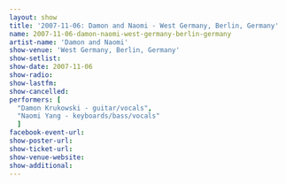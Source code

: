 ```yaml
---
layout: show
title: '2007-11-06: Damon and Naomi - West Germany, Berlin, Germany'
name: 2007-11-06-damon-naomi-west-germany-berlin-germany
artist-name: 'Damon and Naomi'
show-venue: 'West Germany, Berlin, Germany'
show-setlist: 
show-date: 2007-11-06
show-radio: 
show-lastfm: 
show-cancelled: 
performers: [
  "Damon Krukowski - guitar/vocals",
  "Naomi Yang - keyboards/bass/vocals"
  ]
facebook-event-url: 
show-poster-url: 
show-ticket-url: 
show-venue-website: 
show-additional: 
---
```


